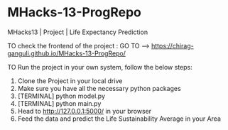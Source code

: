 # MHacks-13-ProgRepo
MHacks13 | Project | Life Expectancy Prediction

TO check the frontend of the project :    GO TO -->  https://chirag-ganguli.github.io/MHacks-13-ProgRepo/

TO Run the project in your own system, follow the below steps:
1.  Clone the Project in your local drive
2.  Make sure you have all the necessary python packages
3.  [TERMINAL]  python model.py
4.  [TERMINAL]  python main.py
5.  Head to http://127.0.0.1:5000/ in your browser
6.  Feed the data and predict the Life Sustainability Average in your Area
